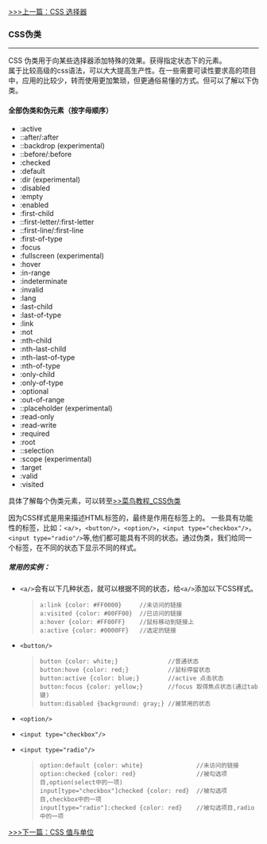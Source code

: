 [>>>上一篇：CSS 选择器](../../lib/CSS/CSS选择器.md)

### CSS伪类
---
CSS 伪类用于向某些选择器添加特殊的效果。获得指定状态下的元素。  
属于比较高级的css语法，可以大大提高生产性。在一些需要可读性要求高的项目中，应用的比较少，转而使用更加繁琐，但更通俗易懂的方式。但可以了解以下伪类。

#### 全部伪类和伪元素（按字母顺序）
- :active
- ::after/:after
- ::backdrop (experimental)
- ::before/:before
- :checked
- :default
- :dir (experimental)
- :disabled
- :empty
- :enabled
- :first-child
- ::first-letter/:first-letter
- ::first-line/:first-line
- :first-of-type
- :focus
- :fullscreen (experimental)
- :hover
- :in-range
- :indeterminate
- :invalid
- :lang
- :last-child
- :last-of-type
- :link
- :not
- :nth-child
- :nth-last-child
- :nth-last-of-type
- :nth-of-type
- :only-child
- :only-of-type
- :optional
- :out-of-range
- ::placeholder (experimental)
- :read-only
- :read-write
- :required
- :root
- ::selection
- :scope (experimental)
- :target
- :valid
- :visited

具体了解每个伪类元素，可以转至[>>菜鸟教程_CSS伪类](https://www.runoob.com/css/css-pseudo-classes.html)

因为CSS样式是用来描述HTML标签的，最终是作用在标签上的。
一些具有功能性的标签，比如：`<a/>`，`<button/>`，`<option/>`，`<input type="checkbox"/>`，`<input type="radio"/>`等,他们都可能具有不同的状态。通过伪类，我们给同一个标签，在不同的状态下显示不同的样式。
##### 常用的实例：
- `<a/>`会有以下几种状态，就可以根据不同的状态，给`<a/>`添加以下CSS样式。
  >```
  >a:link {color: #FF0000}     //未访问的链接
  >a:visited {color: #00FF00}  //已访问的链接
  >a:hover {color: #FF00FF}    //鼠标移动到链接上
  >a:active {color: #0000FF}   //选定的链接
  >```

- `<button/>`
  >```
  >button {color: white;}              //普通状态
  >button:hove {color: red;}           //鼠标停留状态
  >button:active {color: blue;}        //active 点击状态
  >button:focus {color: yellow;}       //focus 取得焦点状态(通过tab键)
  >button:disabled {background: gray;} //被禁用的状态
  >```

- `<option/>`  
- `<input type="checkbox"/>`  
- `<input type="radio"/>`  
  >```
  >option:default {color: white}               //未访问的链接
  >option:checked {color: red}                 //被勾选项目,option(select中的一项)
  >input[type="checkbox"]checked {color: red}  //被勾选项目,checkbox中的一项
  >input[type="radio"]:checked {color: red}    //被勾选项目,radio中的一项
  >```

[>>>下一篇：CSS 值与单位](../../lib/CSS/CSS值与单位.md)
